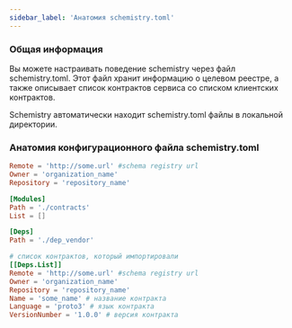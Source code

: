 ```yaml
---
sidebar_label: 'Анатомия schemistry.toml'
---
```


### Общая информация

Вы можете настраивать поведение schemistry через файл schemistry.toml. Этот файл хранит информацию о целевом реестре, а также описывает список контрактов сервиса со списком клиентских контрактов.

Schemistry автоматически находит schemistry.toml файлы в локальной директории.

### Анатомия конфигурационного файла schemistry.toml

```toml
Remote = 'http://some.url' #schema registry url
Owner = 'organization_name'
Repository = 'repository_name'

[Modules]
Path = './contracts'
List = []

[Deps]
Path = './dep_vendor'

# список контрактов, который импортировали
[[Deps.List]]
Remote = 'http://some.url' #schema registry url
Owner = 'organization_name'
Repository = 'repository_name'
Name = 'some_name' # название контракта
Language = 'proto3' # язык контракта
VersionNumber = '1.0.0' # версия контракта
```
